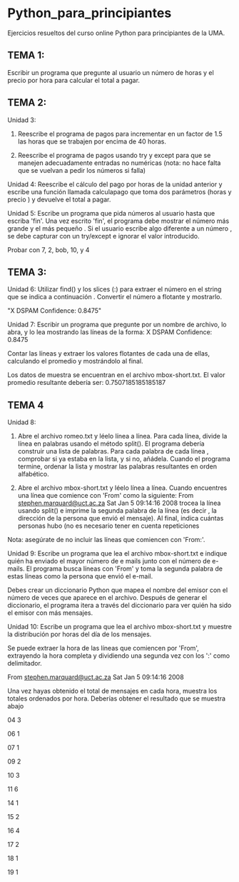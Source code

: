 # Python_para_principiantes
Ejercicios resueltos del curso online Python para principiantes de la UMA.



TEMA 1:
--------------------------------------------------------------------------------------------------------------------------
Escribir un programa que pregunte al usuario un número de horas y el precio por hora para calcular el total a pagar.

TEMA 2:
--------------------------------------------------------------------------------------------------------------------------
Unidad 3:

1. Reescribe el programa de pagos para incrementar en un factor de 1.5 las horas que se trabajen por encima de 40 horas.

2. Reescribe el programa de pagos usando try y except para que se manejen adecuadamente entradas no numéricas (nota: no hace falta que se vuelvan a pedir los números si falla)

Unidad 4: Reescribe
el cálculo del pago por horas de la unidad anterior y escribe una función llamada calculapago que toma dos parámetros (horas y precio ) y devuelve el total a pagar.

Unidad 5: Escribe un programa que pida números al usuario hasta que escriba 'fin'. Una vez escrito 'fin', el programa debe mostrar el número más grande y el más pequeño . Si el usuario escribe algo diferente a un número , se debe capturar con un try/except e ignorar el valor introducido.

Probar con 7, 2, bob, 10, y 4

TEMA 3: 
--------------------------------------------------------------------------------------------------------------------------
Unidad 6: Utilizar find() y los slices (:) para extraer el número en el string que se indica a continuación . Convertir el número a flotante y mostrarlo.

"X DSPAM Confidence: 0.8475"

Unidad 7: Escribir un programa que pregunte por un nombre de archivo, lo abra, y lo lea mostrando las líneas de la forma:
X DSPAM Confidence: 0.8475

Contar las líneas y extraer los valores flotantes de cada una de ellas, calculando el promedio y mostrándolo al final.

Los datos de muestra se encuentran en el archivo mbox-short.txt. El valor promedio resultante debería ser: 0.7507185185185187

TEMA 4
--------------------------------------------------------------------------------------------------------------------------
Unidad 8: 

1. Abre el archivo romeo.txt y léelo línea a línea. Para cada línea, divide la línea en palabras usando el método split(). El programa debería construir una lista de palabras. Para cada palabra de cada línea , comprobar si ya estaba en la lista, y si no, añádela. Cuando el programa termine, ordenar la lista y mostrar las palabras resultantes en orden alfabético.

2. Abre el archivo mbox-short.txt y léelo línea a línea. Cuando encuentres una línea que comience con 'From' como la siguiente:
From stephen.marquard@uct.ac.za Sat Jan 5 09:14:16 2008 
trocea la línea usando split() e imprime la segunda palabra de la línea (es decir , la dirección de la persona que envió el mensaje). Al final, indica cuántas personas hubo (no es necesario tener en cuenta repeticiones

Nota: asegúrate de no incluir las líneas que comiencen con 'From:'.

Unidad 9: Escribe un programa que lea el archivo mbox-short.txt e indique quién ha enviado el mayor número de e mails junto con el número de e-mails. El programa busca líneas con 'From' y toma la segunda palabra de estas líneas como la persona que envió el e-mail.

Debes crear un diccionario Python que mapea el nombre del emisor con el número de veces que aparece en el archivo. Después de generar el diccionario, el programa itera a través del diccionario para ver quién ha sido el emisor con más mensajes.

Unidad 10: Escribe un programa que lea el archivo mbox-short.txt y muestre la distribución por horas del día de los mensajes.

Se puede extraer la hora de las líneas que comiencen por 'From', extrayendo la hora completa y dividiendo una segunda vez con los ':' como delimitador.

From stephen.marquard@uct.ac.za Sat Jan 5 09:14:16
2008

Una vez hayas obtenido el total de mensajes en cada hora, muestra los totales ordenados por hora. Deberías obtener el resultado que se muestra abajo

04 3

06 1

07 1

09 2

10 3

11 6

14 1

15 2

16 4

17 2

18 1

19 1

